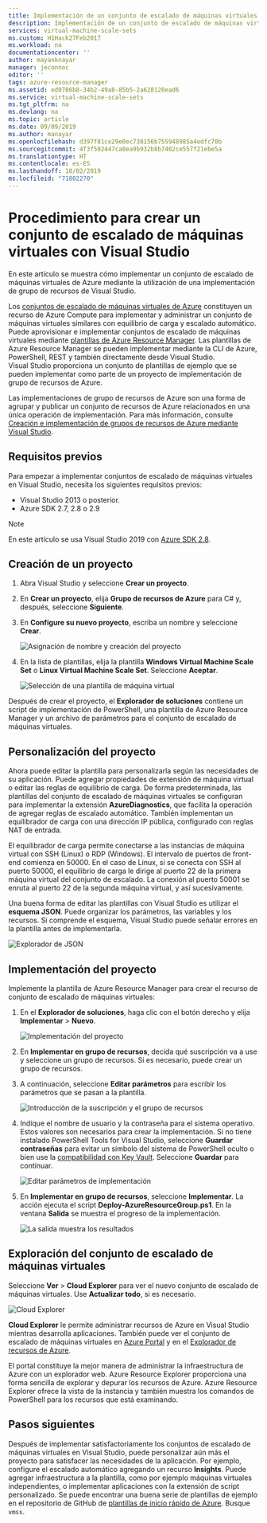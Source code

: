 ```yaml
---
title: Implementación de un conjunto de escalado de máquinas virtuales mediante Visual Studio | Microsoft Docs
description: Implementación de un conjunto de escalado de máquinas virtuales mediante Visual Studio y una plantilla de Resource Manager
services: virtual-machine-scale-sets
ms.custom: H1Hack27Feb2017
ms.workload: na
documentationcenter: ''
author: mayanknayar
manager: jeconnoc
editor: ''
tags: azure-resource-manager
ms.assetid: ed0786b8-34b2-49a8-85b5-2a628128ead6
ms.service: virtual-machine-scale-sets
ms.tgt_pltfrm: na
ms.devlang: na
ms.topic: article
ms.date: 09/09/2019
ms.author: manayar
ms.openlocfilehash: d397f81ce29e0ec738156b755948985a4edfc70b
ms.sourcegitcommit: 4f3f502447ca8ea9b932b8b7402ce557f21ebe5a
ms.translationtype: HT
ms.contentlocale: es-ES
ms.lasthandoff: 10/02/2019
ms.locfileid: "71802270"
---
```

# <a name="how-to-create-a-virtual-machine-scale-set-with-visual-studio"></a>Procedimiento para crear un conjunto de escalado de máquinas virtuales con Visual Studio

En este artículo se muestra cómo implementar un conjunto de escalado de máquinas virtuales de Azure mediante la utilización de una implementación de grupo de recursos de Visual Studio.

Los [conjuntos de escalado de máquinas virtuales de Azure](https://azure.microsoft.com/blog/azure-vm-scale-sets-public-preview/) constituyen un recurso de Azure Compute para implementar y administrar un conjunto de máquinas virtuales similares con equilibrio de carga y escalado automático. Puede aprovisionar e implementar conjuntos de escalado de máquinas virtuales mediante [plantillas de Azure Resource Manager](https://github.com/Azure/azure-quickstart-templates). Las plantillas de Azure Resource Manager se pueden implementar mediante la CLI de Azure, PowerShell, REST y también directamente desde Visual Studio. Visual Studio proporciona un conjunto de plantillas de ejemplo que se pueden implementar como parte de un proyecto de implementación de grupo de recursos de Azure.

Las implementaciones de grupo de recursos de Azure son una forma de agrupar y publicar un conjunto de recursos de Azure relacionados en una única operación de implementación. Para más información, consulte [Creación e implementación de grupos de recursos de Azure mediante Visual Studio](../vs-azure-tools-resource-groups-deployment-projects-create-deploy.md).

## <a name="prerequisites"></a>Requisitos previos

Para empezar a implementar conjuntos de escalado de máquinas virtuales en Visual Studio, necesita los siguientes requisitos previos:

* Visual Studio 2013 o posterior.
* Azure SDK 2.7, 2.8 o 2.9

>[!NOTE]
>En este artículo se usa Visual Studio 2019 con [Azure SDK 2.8](https://azure.microsoft.com/blog/announcing-the-azure-sdk-2-8-for-net/).

## Creación de un proyecto <a name="creating-a-project"></a> 

1. Abra Visual Studio y seleccione **Crear un proyecto**.

1. En **Crear un proyecto**, elija **Grupo de recursos de Azure** para C# y, después, seleccione **Siguiente**.

1. En **Configure su nuevo proyecto**, escriba un nombre y seleccione **Crear**.

    ![Asignación de nombre y creación del proyecto](media/virtual-machine-scale-sets-vs-create/configure-azure-resource-group.png)

1. En la lista de plantillas, elija la plantilla **Windows Virtual Machine Scale Set** o **Linux Virtual Machine Scale Set**. Seleccione **Aceptar**.

   ![Selección de una plantilla de máquina virtual](media/virtual-machine-scale-sets-vs-create/select-vm-template.png)

Después de crear el proyecto, el **Explorador de soluciones** contiene un script de implementación de PowerShell, una plantilla de Azure Resource Manager y un archivo de parámetros para el conjunto de escalado de máquinas virtuales.

## <a name="customize-your-project"></a>Personalización del proyecto

Ahora puede editar la plantilla para personalizarla según las necesidades de su aplicación. Puede agregar propiedades de extensión de máquina virtual o editar las reglas de equilibrio de carga. De forma predeterminada, las plantillas del conjunto de escalado de máquinas virtuales se configuran para implementar la extensión **AzureDiagnostics**, que facilita la operación de agregar reglas de escalado automático. También implementan un equilibrador de carga con una dirección IP pública, configurado con reglas NAT de entrada.

El equilibrador de carga permite conectarse a las instancias de máquina virtual con SSH (Linux) o RDP (Windows). El intervalo de puertos de front-end comienza en 50000. En el caso de Linux, si se conecta con SSH al puerto 50000, el equilibrio de carga le dirige al puerto 22 de la primera máquina virtual del conjunto de escalado. La conexión al puerto 50001 se enruta al puerto 22 de la segunda máquina virtual, y así sucesivamente.

 Una buena forma de editar las plantillas con Visual Studio es utilizar el **esquema JSON**. Puede organizar los parámetros, las variables y los recursos. Si comprende el esquema, Visual Studio puede señalar errores en la plantilla antes de implementarla.

![Explorador de JSON](media/virtual-machine-scale-sets-vs-create/json-explorer.png)

## <a name="deploy-the-project"></a>Implementación del proyecto

Implemente la plantilla de Azure Resource Manager para crear el recurso de conjunto de escalado de máquinas virtuales:

1. En el **Explorador de soluciones**, haga clic con el botón derecho y elija **Implementar** > **Nuevo**.

    ![Implementación del proyecto](media/virtual-machine-scale-sets-vs-create/deploy-new-project.png)

1. En **Implementar en grupo de recursos**, decida qué suscripción va a use y seleccione un grupo de recursos. Si es necesario, puede crear un grupo de recursos.

1. A continuación, seleccione **Editar parámetros** para escribir los parámetros que se pasan a la plantilla.

   ![Introducción de la suscripción y el grupo de recursos](media/virtual-machine-scale-sets-vs-create/deploy-to-resource-group.png)

1. Indique el nombre de usuario y la contraseña para el sistema operativo. Estos valores son necesarios para crear la implementación. Si no tiene instalado PowerShell Tools for Visual Studio, seleccione **Guardar contraseñas** para evitar un símbolo del sistema de PowerShell oculto o bien use la [compatibilidad con Key Vault](https://azure.microsoft.com/blog/keyvault-support-for-arm-templates/). Seleccione **Guardar** para continuar.

    ![Editar parámetros de implementación](media/virtual-machine-scale-sets-vs-create/edit-deployment-parameters.png)

1. En **Implementar en grupo de recursos**, seleccione **Implementar**. La acción ejecuta el script **Deploy-AzureResourceGroup.ps1**. En la ventana **Salida** se muestra el progreso de la implementación.

   ![La salida muestra los resultados](media/virtual-machine-scale-sets-vs-create/deployment-output.png)

## Exploración del conjunto de escalado de máquinas virtuales <a name="exploring-your-virtual-machine-scale-set"></a>

Seleccione **Ver** > **Cloud Explorer** para ver el nuevo conjunto de escalado de máquinas virtuales. Use **Actualizar todo**, si es necesario.

![Cloud Explorer](media/virtual-machine-scale-sets-vs-create/cloud-explorer.png)

**Cloud Explorer** le permite administrar recursos de Azure en Visual Studio mientras desarrolla aplicaciones. También puede ver el conjunto de escalado de máquinas virtuales en [Azure Portal](https://portal.azure.com) y en el [Explorador de recursos de Azure](https://resources.azure.com/).

 El portal constituye la mejor manera de administrar la infraestructura de Azure con un explorador web. Azure Resource Explorer proporciona una forma sencilla de explorar y depurar los recursos de Azure. Azure Resource Explorer ofrece la vista de la instancia y también muestra los comandos de PowerShell para los recursos que está examinando.

## <a name="next-steps"></a>Pasos siguientes

Después de implementar satisfactoriamente los conjuntos de escalado de máquinas virtuales en Visual Studio, puede personalizar aún más el proyecto para satisfacer las necesidades de la aplicación. Por ejemplo, configure el escalado automático agregando un recurso **Insights**. Puede agregar infraestructura a la plantilla, como por ejemplo máquinas virtuales independientes, o implementar aplicaciones con la extensión de script personalizado. Se puede encontrar una buena serie de plantillas de ejemplo en el repositorio de GitHub de [plantillas de inicio rápido de Azure](https://github.com/Azure/azure-quickstart-templates). Busque `vmss`.
